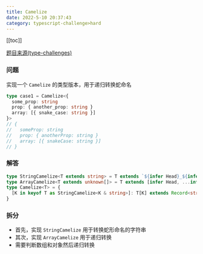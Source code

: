 ```yaml
---
title: Camelize 
date: 2022-5-10 20:37:43
category: typescript-challenge>hard
---
```


[[toc]]

[题目来源(type-challenges)](https://github.com/type-challenges/type-challenges/blob/main/questions/01383-hard-camelize/README.md)

### 问题

实现一个 `Camelize` 的类型版本，用于递归转换蛇命名

```typescript
type case1 = Camelize<{
  some_prop: string
  prop: { another_prop: string }
  array: [{ snake_case: string }]
}>
// {
//   someProp: string
//   prop: { anotherProp: string }
//   array: [{ snakeCase: string }]
// }
```

### 解答

```typescript
type StringCamelize<T extends string> = T extends `${infer Head}_${infer Tail}` ? `${Head}${Capitalize<StringCamelize<Tail>>}` : T;
type ArrayCamelize<T extends unknown[]> = T extends [infer Head, ...infer Tail] ? [Camelize<Head>, ...ArrayCamelize<Tail>] : [];
type Camelize<T> = {
  [K in keyof T as StringCamelize<K & string>]: T[K] extends Record<string, unknown> ? Camelize<T[K]> : T[K] extends unknown[] ? ArrayCamelize<T[K]> : T[K]
}
```

### 拆分

* 首先，实现 `StringCamelize` 用于转换蛇形命名的字符串
* 其次，实现 `ArrayCamelize` 用于递归转换
* 需要判断数组和对象然后递归转换
